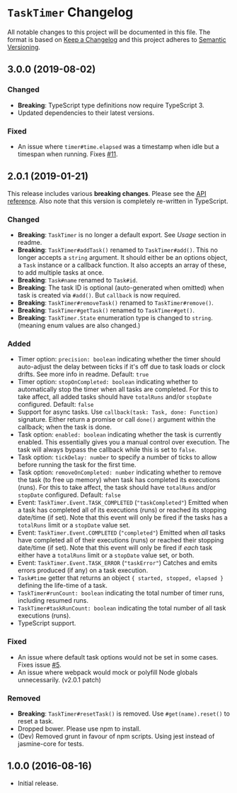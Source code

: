 # `TaskTimer` Changelog

All notable changes to this project will be documented in this file. The format is based on [Keep a Changelog](http://keepachangelog.com/en/1.0.0/) and this project adheres to [Semantic Versioning](http://semver.org).

## 3.0.0 (2019-08-02)

### Changed
- **Breaking**: TypeScript type definitions now require TypeScript 3.
- Updated dependencies to their latest versions.

### Fixed
- An issue where `timer#time.elapsed` was a timestamp when idle but a timespan when running. Fixes [#11](https://github.com/onury/tasktimer/issues/11).


## 2.0.1 (2019-01-21)
This release includes various **breaking changes**. Please see the [API reference][docs]. Also note that this version is completely re-written in TypeScript.

### Changed
- **Breaking**: `TaskTimer` is no longer a default export. See _Usage_ section in readme.
- **Breaking**: `TaskTimer#addTask()` renamed to `TaskTimer#add()`. This no longer accepts a `string` argument. It should either be an options object, a `Task` instance or a callback function. It also accepts an array of these, to add multiple tasks at once.
- **Breaking**: `Task#name` renamed to `Task#id`.
- **Breaking**: The task ID is optional (auto-generated when omitted) when task is created via `#add()`. But `callback` is now required.
- **Breaking**: `TaskTimer#removeTask()` renamed to `TaskTimer#remove()`.
- **Breaking**: `TaskTimer#getTask()` renamed to `TaskTimer#get()`.
- **Breaking**: `TaskTimer.State` enumeration type is changed to `string`. (meaning enum values are also changed.)

### Added
- Timer option: `precision: boolean` indicating whether the timer should auto-adjust the delay between ticks if it's off due to task loads or clock drifts. See more info in readme. Default: `true`
- Timer option: `stopOnCompleted: boolean` indicating whether to automatically stop the timer when all tasks are completed. For this to take affect, all added tasks should have `totalRuns` and/or `stopDate` configured. Default: `false`
- Support for async tasks. Use `callback(task: Task, done: Function)` signature. Either return a promise or call `done()` argument within the callback; when the task is done.
- Task option: `enabled: boolean` indicating whether the task is currently enabled. This essentially gives you a manual control over execution. The task will always bypass the callback while this is set to `false`.
- Task option: `tickDelay: number` to specify a number of ticks to allow before running the task for the first time.
- Task option: `removeOnCompleted: number` indicating whether to remove the task (to free up memory) when task has completed its executions (runs). For this to take affect, the task should have `totalRuns` and/or `stopDate` configured. Default: `false`
- Event: `TaskTimer.Event.TASK_COMPLETED` (`"taskCompleted"`) Emitted when a task has completed all of its executions (runs) or reached its stopping date/time (if set). Note that this event will only be fired if the tasks has a `totalRuns` limit or a `stopDate` value set.
- Event: `TaskTimer.Event.COMPLETED` (`"completed"`) Emitted when *all* tasks have completed all of their executions (runs) or reached their stopping date/time (if set). Note that this event will only be fired if *each* task either have a `totalRuns` limit or a `stopDate` value set, or both.
- Event: `TaskTimer.Event.TASK_ERROR` (`"taskError"`) Catches and emits errors produced (if any) on a task execution.
- `Task#time` getter that returns an object `{ started, stopped, elapsed }` defining the life-time of a task.
- `TaskTimer#runCount: boolean` indicating the total number of timer runs, including resumed runs.
- `TaskTimer#taskRunCount: boolean` indicating the total number of all task executions (runs).
- TypeScript support.

### Fixed
- An issue where default task options would not be set in some cases. Fixes issue [#5](https://github.com/onury/tasktimer/issues/5).
- An issue where webpack would mock or polyfill Node globals unnecessarily. (v2.0.1 patch)

### Removed
- **Breaking**: `TaskTimer#resetTask()` is removed. Use `#get(name).reset()` to reset a task.
- Dropped bower. Please use npm to install.
- (Dev) Removed grunt in favour of npm scripts. Using jest instead of jasmine-core for tests.


## 1.0.0 (2016-08-16)

- Initial release.


[docs]:https://onury.io/tasktimer/api